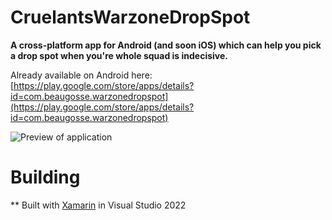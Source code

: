 # CruelantsWarzoneDropSpot
**A cross-platform app for Android (and soon iOS) which can help you pick a drop spot when you're whole squad is indecisive.**

Already available on Android here:
[https://play.google.com/store/apps/details?id=com.beaugosse.warzonedropspot](https://play.google.com/store/apps/details?id=com.beaugosse.warzonedropspot)


![Preview of application](https://raw.githubusercontent.com/Beau-Gosse-dev/WarzoneDropSpot/master/PreviewImages/PhonePreviewClicked.png)

# Building
** Built with [Xamarin](https://docs.microsoft.com/en-us/xamarin/get-started/installation/windows) in Visual Studio 2022
